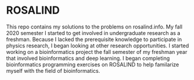 # ROSALIND
This repo contains my solutions to the problems on rosalind.info.
My fall 2020 semester I started to get involved in undergraduate research as a freshman.
Because I lacked the prerequisite knowledge to participate in physics research, I began looking at other research opportunities.
I started working on a bioinformatics project the fall semester of my freshman year that involved bioinformatics and deep learning.
I began completing bioinformatics programming exercises on ROSALIND to help familarize myself with the field of bioinformatics.
